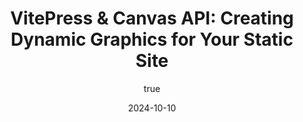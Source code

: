 ---
title: 'VitePress & Canvas API: Creating Dynamic Graphics for Your Static Site'
synopsis: 'Learn how to integrate the HTML5 Canvas API into your VitePress-powered site to create dynamic and interactive graphics. This tutorial walks you through setting up a VitePress project, using the Canvas API to draw shapes, and adding interactivity to engage users.'
date: 2024-10-10
author:
  name: 'Gust Pêtre'
  socials:
    website: ''
    linkedin: 'https://www.linkedin.com/in/gust-petre/'
    github: 'https://github.com/pgm-Gust'
thumbnailUrl: '/assets/1728555601054.jpg'
head:
  - - meta
    - name: description
      content: 'Learn how to combine VitePress, a fast static-site generator, with the Canvas API to create dynamic, interactive content for your website. This tutorial covers everything from setup to advanced Canvas techniques.' # Detailed description
  - - meta
    - name: keywords
      content: 'VitePress, Canvas API, front-end development, static-site generator, SSG, JavaScript, interactive graphics, HTML5, web development, web design, dynamic content' # Updated keywords

---